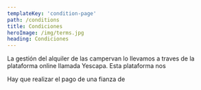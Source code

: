 ```yaml
---
templateKey: 'condition-page'
path: /conditions
title: Condiciones
heroImage: /img/terms.jpg
heading: Condiciones
---
```


La gestión del alquiler de las campervan lo llevamos a traves de la plataforma online llamada Yescapa. Esta plataforma nos

Hay que realizar el pago de una fianza de
